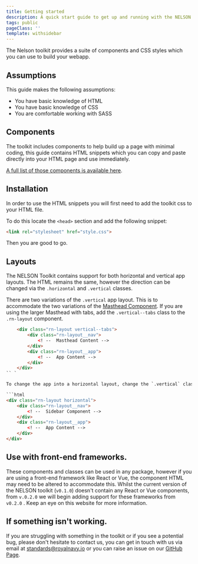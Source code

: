 ```yaml
---
title: Getting started
description: A quick start guide to get up and running with the NELSON toolkit.
tags: public
pageClass: ''
template: withsidebar
---
```


The Nelson toolkit provides a suite of components and CSS styles which you can use to build your webapp. 

## Assumptions

This guide makes the following assumptions:

- You have basic knowledge of HTML
- You have basic knowledge of CSS
- You are comfortable working with SASS

## Components

The toolkit includes components to help build up a page with minimal coding, this guide contains HTML snippets which you can copy and paste directly into your HTML page and use immediately.

[A full list of those components is available here](/develop/).

## Installation

In order to use the HTML snippets you will first need to add the toolkit css to your HTML file.

To do this locate the `<head>` section and add the following snippet:

```html
<link rel="stylesheet" href="style.css">
```

Then you are good to go.

## Layouts

The NELSON Toolkit contains support for both horizontal and vertical app layouts. The HTML remains the same, however the direction can be changed via the `.horizontal` and `.vertical` classes.

There are two variations of the `.vertical` app layout. This is to accommodate the two variations of the [Masthead Component](/develop/components/masthead). If you are using the larger Masthead with tabs, add the `.vertical--tabs` class to the `.rn-layout` component.

```html
    <div class="rn-layout vertical--tabs">
        <div class="rn-layout__nav">
            <! --  Masthead Content -->  
        </div>
        <div class="rn-layout__app">
            <! --  App Content --> 
        </div>
    </div>
`` `

To change the app into a horizontal layout, change the `.vertical` class to `.horizontal`.

```html
<div class="rn-layout horizontal">
    <div class="rn-layout__nav">
        <! --  Sidebar Component -->
    </div>
    <div class="rn-layout__app">
        <! --  App Content -->
    </div>
</div>
```

## Use with front-end frameworks.

These components and classes can be used in any package, however if you are using a front-end framework like React or Vue, the component HTML may need to be altered to accommodate this. Whilst the current version of the NELSON toolkit (`v0.1.0`) doesn't contain any React or Vue components, from `v.0.2.0` we will begin adding support for these frameworks from `v0.2.0` . Keep an eye on this website for more information.

## If something isn't working.

If you are struggling with something in the toolkit or if you see a potential bug, please don't hesitate to contact us, you can get in touch with us via email at standards@royalnavy.io or you can raise an issue on our [GitHub Page](https://github.com/Royal-Navy/standards-toolkit/issues).
